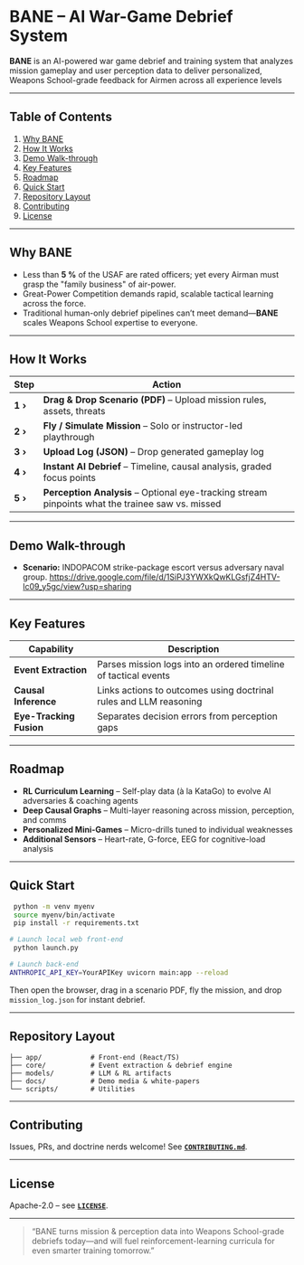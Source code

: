# **BANE – AI War-Game Debrief System**

**BANE** is an AI-powered war game debrief and training system that analyzes mission gameplay and user perception data to deliver personalized, Weapons School-grade feedback for Airmen across all experience levels

---

## Table of Contents
1. [Why BANE](#why-bane)
2. [How It Works](#how-it-works)
3. [Demo Walk-through](#demo-walk-through)
4. [Key Features](#key-features)
5. [Roadmap](#roadmap)
6. [Quick Start](#quick-start)
7. [Repository Layout](#repository-layout)
8. [Contributing](#contributing)
9. [License](#license)

---

## Why BANE
* Less than **5 %** of the USAF are rated officers; yet every Airman must grasp the "family business" of air-power.
* Great-Power Competition demands rapid, scalable tactical learning across the force.
* Traditional human-only debrief pipelines can’t meet demand—**BANE** scales Weapons School expertise to everyone.

---

## How It Works
| Step | Action |
|------|--------|
| **1  ›** | **Drag & Drop Scenario (PDF)** – Upload mission rules, assets, threats |
| **2  ›** | **Fly / Simulate Mission** – Solo or instructor-led playthrough |
| **3  ›** | **Upload Log (JSON)** – Drop generated gameplay log |
| **4  ›** | **Instant AI Debrief** – Timeline, causal analysis, graded focus points |
| **5  ›** | **Perception Analysis** – Optional eye-tracking stream pinpoints what the trainee saw vs. missed |

---

## Demo Walk-through
* **Scenario:** INDOPACOM strike-package escort versus adversary naval group.
https://drive.google.com/file/d/1SiPJ3YWXkQwKLGsfjZ4HTV-lc09_y5gc/view?usp=sharing

---

## Key Features
| Capability | Description |
|------------|-------------|
| **Event Extraction** | Parses mission logs into an ordered timeline of tactical events |
| **Causal Inference** | Links actions to outcomes using doctrinal rules and LLM reasoning |
| **Eye-Tracking Fusion** | Separates decision errors from perception gaps |

---

## Roadmap
- **RL Curriculum Learning** – Self-play data (à la KataGo) to evolve AI adversaries & coaching agents
- **Deep Causal Graphs** – Multi-layer reasoning across mission, perception, and comms
- **Personalized Mini-Games** – Micro-drills tuned to individual weaknesses
- **Additional Sensors** – Heart-rate, G-force, EEG for cognitive-load analysis

---

## Quick Start
```bash
 python -m venv myenv
 source myenv/bin/activate
 pip install -r requirements.txt

# Launch local web front-end
 python launch.py

# Launch back-end
ANTHROPIC_API_KEY=YourAPIKey uvicorn main:app --reload
```
Then open the browser, drag in a scenario PDF, fly the mission, and drop `mission_log.json` for instant debrief.

---

## Repository Layout
```
├── app/            # Front-end (React/TS)
├── core/           # Event extraction & debrief engine
├── models/         # LLM & RL artifacts
├── docs/           # Demo media & white-papers
└── scripts/        # Utilities
```

---

## Contributing
Issues, PRs, and doctrine nerds welcome! See **[`CONTRIBUTING.md`](CONTRIBUTING.md)**.

---

## License
Apache-2.0 – see **[`LICENSE`](LICENSE)**.

---

> “BANE turns mission & perception data into Weapons School-grade debriefs today—and will fuel reinforcement-learning curricula for even smarter training tomorrow.”
